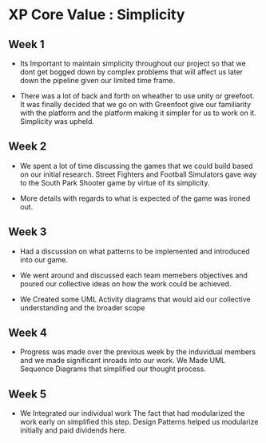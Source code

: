 # XP Core Value : Simplicity

## Week 1

* Its Important to maintain simplicity throughout our project so that we dont get bogged down by complex problems that will affect us later down the pipeline given our limited time frame. 

* There was a lot of back and forth on wheather to use unity or greefoot. It was finally decided that we go on with Greenfoot give our familiarity with the platform and the platform making it simpler for us to work on it. Simplicity was upheld.


## Week 2

* We spent a lot of time discussing the games that we could build based on our initial research. Street Fighters and Football Simulators gave way to the South Park Shooter game by virtue of its simplicity. 

* More details with regards to what is expected of the game was ironed out.

## Week 3

*  Had a discussion on what patterns to be implemented and introduced into our game. 

* We went around and discussed each team memebers objectives and poured our collective ideas on how the work could be achieved.

* We Created some UML Activity diagrams that would aid our collective understanding and the broader scope

## Week 4 

*  Progress was made over the previous  week by the induvidual members and we made significant inroads into our work. We Made UML Sequence Diagrams that simplified our thought process. 

## Week 5

* We Integrated our individual work The fact that had modularized the work early on simplified this step. Design Patterns helped us modularize initially and paid dividends here.